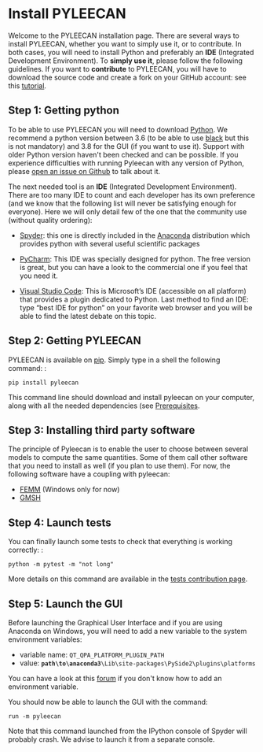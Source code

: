 Install PYLEECAN
================

Welcome to the PYLEECAN installation page. There are several ways to
install PYLEECAN, whether you want to simply use it, or to contribute.
In both cases, you will need to install Python and preferably an **IDE**
(Integrated Development Environment). To **simply use it**, please follow the 
following guidelines. If you want to **contribute** to PYLEECAN, you will 
have to download the source code and create a fork on your GitHub account: 
see this [tutorial](fork.pyleecan.md).

Step 1: Getting python
----------------------

To be able to use PYLEECAN you will need to download
[Python](https://www.python.org/downloads/). We recommend a python version
between 3.6 (to be able to use [black](https://pypi.org/project/black/) but
this is not mandatory) and 3.8 for the GUI (if you want to use it). Support with older Python version haven't been
checked and can be possible. If you experience difficulties with running
Pyleecan with any version of Python, please [open an issue on
Github](https://github.com/Eomys/pyleecan/issues) to talk about it.

The next needed tool is an **IDE** (Integrated Development Environment).
There are too many IDE to count and each developer has its own
preference (and we know that the following list will never be satisfying
enough for everyone). Here we will only detail few of the one that the
community use (without quality ordering):

-   [Spyder](https://docs.spyder-ide.org/index.html): this one is
    directly included in the
    [Anaconda](https://www.anaconda.com/distribution/) distribution
    which provides python with several useful scientific packages
-   [PyCharm](https://www.jetbrains.com/fr-fr/pycharm/): This IDE was
    specially designed for python. The free version is great, but you
    can have a look to the commercial one if you feel that you need it.

- [Visual Studio Code](https://code.visualstudio.com/docs/python/python-tutorial): This
is Microsoft’s IDE (accessible on all platform) that provides a plugin
dedicated to Python. Last method to find an IDE: type “best IDE for
python” on your favorite web browser and you will be able to find the
latest debate on this topic.

Step 2: Getting PYLEECAN
------------------------

PYLEECAN is available on [pip](https://pypi.org/project/pip/). Simply
type in a shell the following command: :

    pip install pyleecan

This command line should download and install pyleecan on your computer,
along with all the needed dependencies (see [Prerequisites](prerequisites.md).

Step 3: Installing third party software
---------------------------------------

The principle of Pyleecan is to enable the user to choose between
several models to compute the same quantities. Some of them call other
software that you need to install as well (if you plan to use them). For
now, the following software have a coupling with pyleecan:

-   [FEMM](http://www.femm.info/wiki/Download) (Windows only for now)
-   [GMSH](http://gmsh.info/)

Step 4: Launch tests
--------------------

You can finally launch some tests to check that everything is working
correctly: :

    python -m pytest -m "not long"

More details on this command are available in the [tests contribution page](test.contribution.md).

Step 5: Launch the GUI
----------------------

Before launching the Graphical User Interface and if you are using Anaconda on Windows,
you will need to add a new variable to the system environment variables:
- variable name: `QT_QPA_PLATFORM_PLUGIN_PATH`
- value: **`path\to\anaconda3`**`\Lib\site-packages\PySide2\plugins\platforms`

You can have a look at this [forum](https://superuser.com/questions/949560/how-do-i-set-system-environment-variables-in-windows-10) 
if you don't know how to add an environment variable.

You should now be able to launch the GUI with the command:

`run -m pyleecan`

Note that this command launched from the IPython console of Spyder will probably crash. We advise
to launch it from a separate console.
